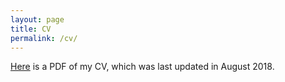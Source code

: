 ```yaml
---
layout: page
title: CV
permalink: /cv/
---
```


[Here](/documents/curriculum-vitae.pdf) is a PDF of my CV, which was last updated in August 2018.
